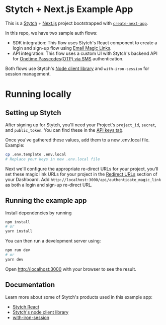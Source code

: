 # Stytch + Next.js Example App

This is a [Stytch](https://stytch.com) + [Next.js](https://nextjs.org/) project bootstrapped with [`create-next-app`](https://github.com/vercel/next.js/tree/canary/packages/create-next-app).

In this repo, we have two sample auth flows:

- SDK integration: This flow uses Stytch's React component to create a login and sign-up flow using [Email Magic Links](https://stytch.com/docs/api/send-by-email).
- API integration: This flow uses a custom UI with Stytch's backend API for [Onetime Passcodes(OTP) via SMS](https://stytch.com/docs/api/sms-otp-overview) authentication.

Both flows use Stytch's [Node client library](https://github.com/stytchauth/stytch-node) and `with-iron-session` for session management.

<!-- If you'd like to deploy with [Vercel](https://vercel.com/), just add `https://*.vercel.app:3000` as both a login and sign-up re-direct URL to your [Stytch Dashboard](https://stytch.com/dashboard/redirect-urls) and then click Deploy below! You'll be asked to login to your Vercel account, then we'll walk you through each step to get you up-and-running in no time. -->

<!-- [![Deploy with Vercel](TODO) -->

# Running locally

## Setting up Stytch

After signing up for Stytch, you'll need your Project's `project_id`, `secret`, and `public_token`. You can find these in the [API keys tab](https://stytch.com/dashboard/api-keys).

Once you've gathered these values, add them to a new .env.local file.
Example:

```bash
cp .env.template .env.local
# Replace your keys in new .env.local file
```

Next we'll configure the appropriate re-direct URLs for your project, you'll set these magic link URLs for your project in the [Redirect URLs](https://stytch.com/dashboard/redirect-urls) section of your Dashboard. Add `http://localhost:3000/api/authenticate_magic_link` as both a login and sign-up re-direct URL.


## Running the example app
Install dependencies by running

```bash
npm install
# or
yarn install
```

You can then run a development server using:

```bash
npm run dev
# or
yarn dev
```

Open [http://localhost:3000](http://localhost:3000) with your browser to see the result.

## Documentation

Learn more about some of Stytch's products used in this example app:

- [Stytch React](https://www.npmjs.com/package/@stytch/stytch-react)
- [Stytch's node client library](https://www.npmjs.com/package/stytch)
- [with-iron-session](https://github.com/vvo/next-iron-session)
